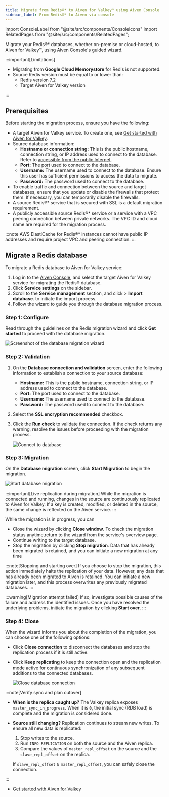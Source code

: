 ```yaml
---
title: Migrate from Redis®* to Aiven for Valkey™ using Aiven Console
sidebar_label: From Redis®* to Aiven via console
---
```


import ConsoleLabel from "@site/src/components/ConsoleIcons"
import RelatedPages from "@site/src/components/RelatedPages";

Migrate your Redis®* databases, whether on-premise or cloud-hosted, to Aiven for Valkey™, using Aiven Console's guided wizard.

:::important[Limitations]

- Migrating from **Google Cloud Memorystore** for Redis is not supported.
- Source Redis version must be equal to or lower than:
  - Redis version 7.2
  - Target Aiven for Valkey version

:::

## Prerequisites

Before starting the migration process, ensure you have the following:

-   A target Aiven for Valkey service. To create one, see
    [Get started with Aiven for Valkey](/docs/products/valkey/get-started).
-   Source database information:
    -   **Hostname or connection string:** This is the public hostname,
        connection string, or IP address used to connect to the
        database. Refer to
        [accessible from the public Internet](/docs/platform/howto/public-access-in-vpc).
    -   **Port:** The port used to connect to the database.
    -   **Username:** The username used to connect to the database.
        Ensure this user has sufficient permissions to access the data to migrate.
    -   **Password:** The password used to connect to the database.
-   To enable traffic and connection between the source and target
    databases, ensure that you update or disable the firewalls that
    protect them. If necessary, you can temporarily disable the
    firewalls.
-   A source Redis®* service that is secured with SSL is a default
    migration requirement.
-   A publicly accessible source Redis®* service or a service with a
    VPC peering connection between private networks. The VPC ID and
    cloud name are required for the migration process.

:::note
AWS ElastiCache for Redis®* instances cannot have public IP addresses
and require project VPC and peering connection.
:::

## Migrate a Redis database

To migrate a Redis database to Aiven for Valkey service:

1.  Log in to the [Aiven Console](https://console.aiven.io/), and select the target
    Aiven for Valkey service for migrating the Redis® database.
1.  Click **Service settings** on the sidebar.
1.  Scroll to the **Service management** section, and
    click <ConsoleLabel name="actions"/> > **Import database**.
    to initiate the import process.
1.  Follow the wizard to guide you through the database migration process.

### Step 1: Configure

Read through the guidelines on the Redis migration wizard and click
**Get started** to proceed with the database migration.

![Screenshot of the database migration wizard](/images/content/products/caching/redis-db-migration-get-started.png)

### Step 2: Validation

1.  On the **Database connection and validation** screen, enter the
    following information to establish a connection to your source
    database:

    -   **Hostname:** This is the public hostname, connection string, or
        IP address used to connect to the database.
    -   **Port:** The port used to connect to the database.
    -   **Username:** The username used to connect to the database.
    -   **Password:** The password used to connect to the database.

1.  Select the **SSL encryption recommended** checkbox.

1.  Click the **Run check** to validate the connection. If the check
    returns any warning, resolve the issues before proceeding with the
    migration process.

    ![Connect to database](/images/content/products/caching/redis-migration-validation.png)

### Step 3: Migration

On the **Database migration** screen, click **Start Migration** to
begin the migration.

![Start database migration](/images/content/products/caching/redis-start-migration.png)

:::important[Live replication during migration]
While the migration is connected and running, changes in the source are
continuously replicated to Aiven for Valkey. If a key is created, modified,
or deleted in the source, the same change is reflected on the Aiven service.
:::

While the migration is in progress, you can

-   Close the wizard by clicking **Close window**. To check the
    migration status anytime,return to the wizard from the
    service's overview page.
-   Continue writing to the target database.
-   Stop the migration by clicking **Stop migration**. Data that has already been
    migrated is retained, and you can initiate a new migration at any time

:::note[Stopping and starting over]
If you choose to stop the migration, this action immediately halts
the replication of your data. However, any data that has already been
migrated to Aiven is retained. You can initiate a new migration
later, and this process overwrites any previously migrated
databases.
:::

:::warning[Migration attempt failed]
If so, investigate possible causes of the failure and address the identified issues.
Once you have resolved the underlying problems, initiate the migration by clicking
**Start over**.
:::

### Step 4: Close

When the wizard informs you about the completion of the migration, you can choose one of
the following options:

-   Click **Close connection** to disconnect the databases and stop the replication process
    if it is still active.

-   Click **Keep replicating** to keep the connection open and the replication mode active
    for continuous synchronization of any subsequent additions to the connected databases.

    ![Close database connection](/images/content/products/caching/redis-migration-complete.png)

:::note[Verify sync and plan cutover]

-   **When is the replica caught up?** The Valkey replica exposes `master_sync_in_progress`.
    When it is `0`, the initial sync (RDB load) is complete and the migration is considered
    done.

-   **Source still changing?** Replication continues to stream new writes. To ensure all
    new data is replicated:

    1. Stop writes to the source.
    1. Run `INFO REPLICATION` on both the source and the Aiven replica.
    1. Compare the values of `master_repl_offset` on the source and the `slave_repl_offset`
       on the replica.

    If `slave_repl_offset` ≥ `master_repl_offset`, you can safely close the connection.

:::

<RelatedPages/>

-   [Get started with Aiven for Valkey](/docs/products/valkey/get-started)
